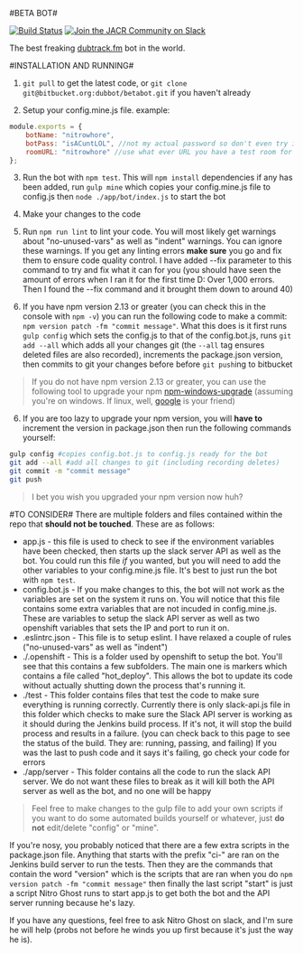 #BETA BOT#

[![Build Status](https://jenkins-nitroghost.rhcloud.com/buildStatus/icon?job=betabot-build)](https://jenkins-nitroghost.rhcloud.com/job/betabot-build/)
[![Join the JACR Community on Slack](https://betabot-nitroghost.rhcloud.com/badge.svg)](http://justachillroom.slack.com)

The best freaking [dubtrack.fm](https://dubtrack.fm) bot in the world.

#INSTALLATION AND RUNNING#

1) `git pull` to get the latest code, or `git clone git@bitbucket.org:dubbot/betabot.git` if you haven't already

2) Setup your config.mine.js file. example:
```js
module.exports = {
	botName: "nitrowhore",
	botPass: "isACuntLOL", //not my actual password so don't even try it :P
	roomURL: "nitrowhore" //use what ever URL you have a test room for (the part after /join/ on dubtrack)
};
```
3) Run the bot with `npm test`. This will `npm install` dependencies if any has been added, run `gulp mine` which copies your config.mine.js file to config.js then `node ./app/bot/index.js` to start the bot

4) Make your changes to the code

5) Run `npm run lint` to lint your code. You will most likely get warnings about "no-unused-vars" as well as "indent" warnings. You can ignore these warnings. If you get any linting errors **make sure** you go and fix them to ensure code quality control. I have added --fix parameter to this command to try and fix what it can for you (you should have seen the amount of errors when I ran it for the first time D: Over 1,000 errors. Then I found the --fix command and it brought them down to around 40)

6) If you have npm version 2.13 or greater (you can check this in the console with `npm -v`) you can run the following code to make a commit: `npm version patch -fm "commit message"`. What this does is it first runs `gulp config` which sets the config.js to that of the config.bot.js, runs `git add --all` which adds all your changes git (the `--all` tag ensures deleted files are also recorded), increments the package.json version, then commits to git your changes before before `git push`ing to bitbucket

>If you do not have npm version 2.13 or greater, you can use the following tool to upgrade your npm [npm-windows-upgrade](https://github.com/felixrieseberg/npm-windows-upgrade) (assuming you're on windows. If linux, well, [google](https://google.com) is your friend)

6) If you are too lazy to upgrade your npm version, you will **have to** increment the version in package.json then run the following commands yourself:
```bash
gulp config #copies config.bot.js to config.js ready for the bot
git add --all #add all changes to git (including recording deletes)
git commit -m "commit message"
git push
```
>I bet you wish you upgraded your npm version now huh?

#TO CONSIDER#
There are multiple folders and files contained within the repo that **should not be touched**. These are as follows:

* app.js - this file is used to check to see if the environment variables have been checked, then starts up the slack server API as well as the bot. You could run this file *if* you wanted, but you will need to add the other variables to your config.mine.js file. It's best to just run the bot with `npm test`.
* config.bot.js - If you make changes to this, the bot will not work as the variables are set on the system it runs on. You will notice that this file contains some extra variables that are not incuded in config.mine.js. These are variables to setup the slack API server as well as two openshift variables that sets the IP and port to run it on.
* .eslintrc.json - This file is to setup eslint. I have relaxed a couple of rules ("no-unused-vars" as well as "indent") 
* ./.openshift - This is a folder used by openshift to setup the bot. You'll see that this contains a few subfolders. The main one is markers which contains a file called "hot_deploy". This allows the bot to update its code without actually shutting down the process that's running it.
* ./test - This folder contains files that test the code to make sure everything is running correctly. Currently there is only slack-api.js file in this folder which checks to make sure the Slack API server is working as it should during the Jenkins build process. If it's not, it will stop the build process and results in a failure. (you can check back to this page to see the status of the build. They are: running, passing, and failing) If you was the last to push code and it says it's failing, go check your code for errors
* ./app/server - This folder contains all the code to run the slack API server. We do not want these files to break as it will kill both the API server as well as the bot, and no one will be happy

>Feel free to make changes to the gulp file to add your own scripts if you want to do some automated builds yourself or whatever, just **do not** edit/delete "config" or "mine".

If you're nosy, you probably noticed that there are a few extra scripts in the package.json file. Anything that starts with the prefix "ci-" are ran on the Jenkins build server to run the tests. Then they are the commands that contain the word "version" which is the scripts that are ran when you do `npm version patch -fm "commit message"` then finally the last script "start" is just a script Nitro Ghost runs to start app.js to get both the bot and the API server running because he's lazy.

If you have any questions, feel free to ask Nitro Ghost on slack, and I'm sure he will help (probs not before he winds you up first because it's just the way he is).